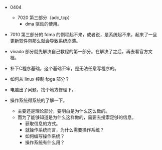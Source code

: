 - 0404
	- 7020 第三部分（adc_tcp）
		- dma 驱动的使用。

- 7010 第三部分的 fdma 的例程起不来，或者说，是系统起不来，起来了一旦更新软件包那么就会导致系统崩溃。
- vivado 部分就先解决自己教程的第一部分。在解决了之后，再去看官方文档。
- 补下C程序基础，这个基础不牢，是无法任意写程序的。
- 如何从 linux 控制 fpga 部分？
- 电脑出了问题，找个地方修理下。
- 操作系统得系统的了解一下。
	- 主要还是理论部分，要明白是为什么这么做的。
	- 而为了能够知道是为什么这样做的，需要去搜索足够的信息。
		- 获取信息的方式。
		- 就操作系统而言，为什么需要操作系统？
		- 如何编写操作系统？
		- 操作系统有什么用？
